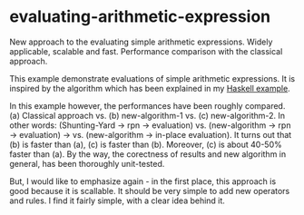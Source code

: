 # evaluating-arithmetic-expression
New approach to the evaluating simple arithmetic expressions. Widely applicable, scalable and fast. Performance comparison with the classical approach.

This example demonstrate evaluations of simple arithmetic expressions. It is inspired by the algorithm which has been explained in my <a href="https://github.com/sasamil/parsing-arithmetic-expression">Haskell example</a>. 

In this example however, the performances have been roughly compared. (a) Classical approach vs. (b) new-algorithm-1 vs. (c) new-algorithm-2. In other words: (Shunting-Yard -> rpn -> evaluation) vs. (new-algorithm -> rpn -> evaluation) -> vs. (new-algorithm -> in-place evaluation). It turns out that (b) is faster than (a), (c) is faster than (b). Moreover, (c) is about 40-50% faster than (a). By the way, the corectness of results and new algorithm in general, has been thoroughly unit-tested.

But, I would like to emphasize again - in the first place, this approach is good because it is scallable. It should be very simple to add new operators and rules. I find it fairly simple, with a clear idea behind it.
